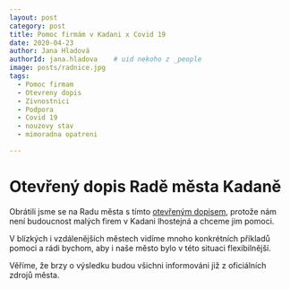 ```yaml
---
layout: post
category: post
title: Pomoc firmám v Kadani x Covid 19   
date: 2020-04-23
author: Jana Hladová
authorId: jana.hladova    # uid nekoho z _people
image: posts/radnice.jpg
tags:
  - Pomoc firmam
  - Otevreny dopis 
  - Zivnostnici
  - Podpora
  - Covid 19
  - nouzovy stav
  - mimoradna opatreni

---
```


# Otevřený dopis Radě města Kadaně

Obrátili jsme se na Radu města s tímto [otevřeným dopisem](https://drive.google.com/open?id=1g3ch_wAo8GOnr3oAmNDmQJy-YzYhwQ6k), 
protože nám není budoucnost malých firem v Kadani lhostejná a chceme jim pomoci.

V blízkých i vzdálenějších městech vidíme mnoho konkrétních příkladů pomoci a rádi bychom, aby i naše město bylo v této situaci flexibilnější.

Věříme, že brzy o výsledku budou všichni informováni již z oficiálních zdrojů města.

